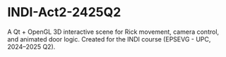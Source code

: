 # INDI-Act2-2425Q2
A Qt + OpenGL 3D interactive scene for Rick movement, camera control, and animated door logic. Created for the INDI course (EPSEVG - UPC, 2024–2025 Q2).
